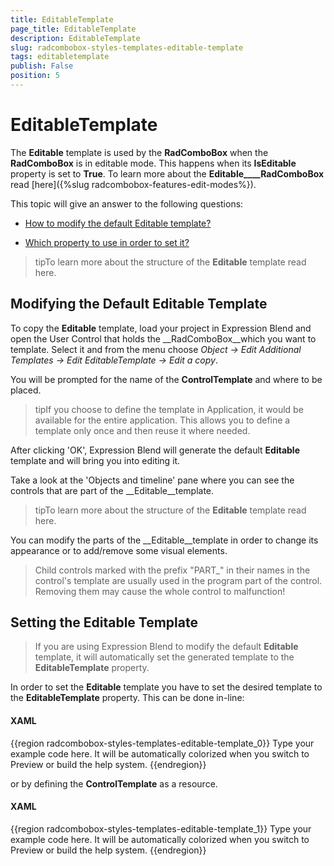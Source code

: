 ```yaml
---
title: EditableTemplate
page_title: EditableTemplate
description: EditableTemplate
slug: radcombobox-styles-templates-editable-template
tags: editabletemplate
publish: False
position: 5
---
```


# EditableTemplate



The __Editable__ template is used by the __RadComboBox__ when the __RadComboBox__ is in editable mode. This happens when its __IsEditable__ property is set to __True__. To learn more about the __Editable____RadComboBox__ read [here]({%slug radcombobox-features-edit-modes%}).

This topic will give an answer to the following questions:

* [How to modify the default Editable template?](#Modifying_the_Default_Editable_Template)

* [Which property to use in order to set it?](#Setting_the_Editable_Template)

>tipTo learn more about the structure of the __Editable__ template read here.

## Modifying the Default Editable Template

To copy the __Editable__ template, load your project in Expression Blend and open the User Control that holds the __RadComboBox__which you want to template. Select it and from the menu choose *Object -> Edit Additional Templates -> Edit EditableTemplate -> Edit a copy*.

You will be prompted for the name of the __ControlTemplate__ and where to be placed.



>tipIf you choose to define the template in Application, it would be available for the entire application. This allows you to define a template only once and then reuse it where needed.

After clicking 'OK', Expression Blend will generate the default __Editable__ template and will bring you into editing it.

Take a look at the 'Objects and timeline' pane where you can see the controls that are part of the __Editable__template.



>tipTo learn more about the structure of the __Editable__ template read here.

You can modify the parts of the __Editable__template in order to change its appearance or to add/remove some visual elements.

>Child controls marked with the prefix "PART_" in their names in the control's template are usually used in the program part of the control. Removing them may cause the whole control to malfunction!

## Setting the Editable Template

>If you are using Expression Blend to modify the default __Editable__ template, it will automatically set the generated template to the __EditableTemplate__ property.

In order to set the __Editable__ template you have to set the desired template to the __EditableTemplate__ property. This can be done in-line:

#### __XAML__

{{region radcombobox-styles-templates-editable-template_0}}
	Type your example code here. It will be automatically colorized when you switch to Preview or build the help system.
	{{endregion}}



or by defining the __ControlTemplate__ as a resource.

#### __XAML__

{{region radcombobox-styles-templates-editable-template_1}}
	Type your example code here. It will be automatically colorized when you switch to Preview or build the help system.
	{{endregion}}


